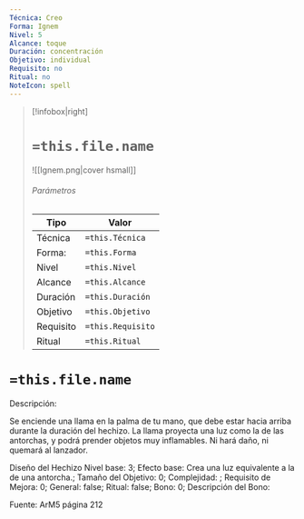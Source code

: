 ```yaml
---
Técnica: Creo
Forma: Ignem
Nivel: 5
Alcance: toque
Duración: concentración
Objetivo: individual
Requisito: no
Ritual: no
NoteIcon: spell
---
```


> [!infobox|right]
> # `=this.file.name`
> ![[Ignem.png|cover hsmall]]
> ###### Parámetros
> Tipo |  Valor |
> ---|---|
> Técnica  | `=this.Técnica`  |
> Forma: | `=this.Forma`  |
> Nivel | `=this.Nivel`  |
> Alcance | `=this.Alcance` |
> Duración | `=this.Duración` |
> Objetivo | `=this.Objetivo` |
> Requisito | `=this.Requisito` |
> Ritual | `=this.Ritual` |

# `=this.file.name`
Descripción: <p>Se enciende una llama en la palma de tu mano, que debe estar hacia arriba durante la duración del hechizo. La llama proyecta una luz como la de las antorchas, y podrá prender objetos muy inflamables. Ni hará daño, ni quemará al lanzador.</p>

Diseño del Hechizo
Nivel base: 3; Efecto base: Crea una luz equivalente a la de una antorcha.;  Tamaño del Objetivo: 0; Complejidad: ; Requisito de Mejora: 0; General: false; Ritual: false; Bono: 0; Descripción del Bono: 

Fuente: ArM5 página 212